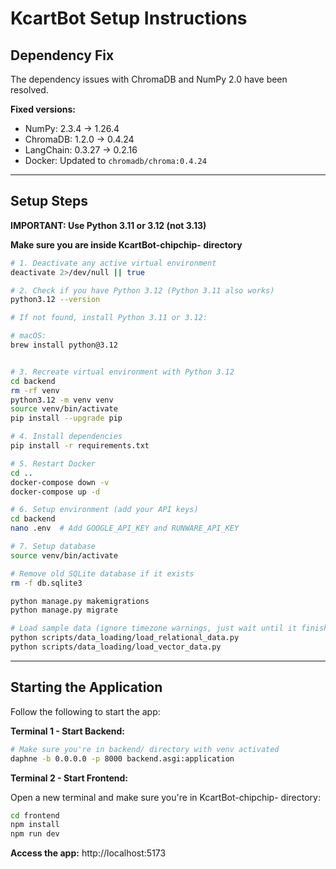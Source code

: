 # KcartBot Setup Instructions

## Dependency Fix

The dependency issues with ChromaDB and NumPy 2.0 have been resolved.

**Fixed versions:**
- NumPy: 2.3.4 → 1.26.4
- ChromaDB: 1.2.0 → 0.4.24  
- LangChain: 0.3.27 → 0.2.16
- Docker: Updated to `chromadb/chroma:0.4.24`

---

## Setup Steps

**IMPORTANT: Use Python 3.11 or 3.12 (not 3.13)**

**Make sure you are inside KcartBot-chipchip- directory**

```bash
# 1. Deactivate any active virtual environment
deactivate 2>/dev/null || true

# 2. Check if you have Python 3.12 (Python 3.11 also works)
python3.12 --version

# If not found, install Python 3.11 or 3.12:

# macOS:
brew install python@3.12


# 3. Recreate virtual environment with Python 3.12
cd backend
rm -rf venv
python3.12 -m venv venv
source venv/bin/activate
pip install --upgrade pip

# 4. Install dependencies
pip install -r requirements.txt

# 5. Restart Docker
cd ..
docker-compose down -v
docker-compose up -d

# 6. Setup environment (add your API keys)
cd backend
nano .env  # Add GOOGLE_API_KEY and RUNWARE_API_KEY

# 7. Setup database
source venv/bin/activate

# Remove old SQLite database if it exists
rm -f db.sqlite3

python manage.py makemigrations
python manage.py migrate

# Load sample data (ignore timezone warnings, just wait until it finishes)
python scripts/data_loading/load_relational_data.py
python scripts/data_loading/load_vector_data.py
```

---

## Starting the Application

Follow the following to start the app:

**Terminal 1 - Start Backend:**
```bash
# Make sure you're in backend/ directory with venv activated
daphne -b 0.0.0.0 -p 8000 backend.asgi:application
```

**Terminal 2 - Start Frontend:**

Open a new terminal and make sure you're in KcartBot-chipchip- directory:

```bash
cd frontend
npm install
npm run dev
```

**Access the app:** http://localhost:5173

